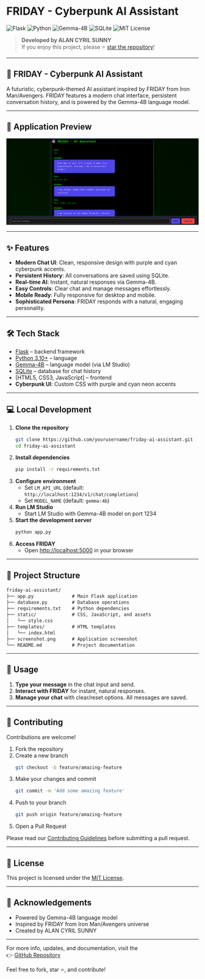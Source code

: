# FRIDAY - Cyberpunk AI Assistant

![Flask](https://img.shields.io/badge/Framework-Flask-blue)
![Python](https://img.shields.io/badge/Language-Python%203.10+-blue)
![Gemma-4B](https://img.shields.io/badge/Model-Gemma--4B-purple)
![SQLite](https://img.shields.io/badge/Database-SQLite-lightgrey)
![MIT License](https://img.shields.io/badge/License-MIT-blue)

> **Developed by ALAN CYRIL SUNNY**  
> If you enjoy this project, please ⭐ [star the repository](https://github.com/yourusername/friday-ai-assistant)!

---

## 🤖 FRIDAY - Cyberpunk AI Assistant

A futuristic, cyberpunk-themed AI assistant inspired by FRIDAY from Iron Man/Avengers. FRIDAY features a modern chat interface, persistent conversation history, and is powered by the Gemma-4B language model.

---

## 📸 Application Preview

![FRIDAY Chat Interface](screenshot.png)

---

## ✨ Features

- **Modern Chat UI**: Clean, responsive design with purple and cyan cyberpunk accents.
- **Persistent History**: All conversations are saved using SQLite.
- **Real-time AI**: Instant, natural responses via Gemma-4B.
- **Easy Controls**: Clear chat and manage messages effortlessly.
- **Mobile Ready**: Fully responsive for desktop and mobile.
- **Sophisticated Persona**: FRIDAY responds with a natural, engaging personality.

---

## 🛠️ Tech Stack

- [Flask](https://flask.palletsprojects.com/) – backend framework
- [Python 3.10+](https://www.python.org/downloads/) – language
- [Gemma-4B](https://lmstudio.ai/) – language model (via LM Studio)
- [SQLite](https://www.sqlite.org/) – database for chat history
- [HTML5, CSS3, JavaScript] – frontend
- **Cyberpunk UI**: Custom CSS with purple and cyan neon accents

---

## 💻 Local Development

1. **Clone the repository**
   ```bash
   git clone https://github.com/yourusername/friday-ai-assistant.git
   cd friday-ai-assistant
   ```
2. **Install dependencies**
   ```bash
   pip install -r requirements.txt
   ```
3. **Configure environment**
   - Set `LM_API_URL` (default: `http://localhost:1234/v1/chat/completions`)
   - Set `MODEL_NAME` (default: `gemma:4b`)
4. **Run LM Studio**
   - Start LM Studio with Gemma-4B model on port 1234
5. **Start the development server**
   ```bash
   python app.py
   ```
6. **Access FRIDAY**
   - Open [http://localhost:5000](http://localhost:5000) in your browser

---

## 📁 Project Structure

```
friday-ai-assistant/
├── app.py              # Main Flask application
├── database.py         # Database operations
├── requirements.txt    # Python dependencies
├── static/             # CSS, JavaScript, and assets
│   └── style.css
├── templates/          # HTML templates
│   └── index.html
├── screenshot.png      # Application screenshot
└── README.md           # Project documentation
```

---

## 📝 Usage

1. **Type your message** in the chat input and send.
2. **Interact with FRIDAY** for instant, natural responses.
3. **Manage your chat** with clear/reset options. All messages are saved.

---

## 🤝 Contributing

Contributions are welcome!  
1. Fork the repository  
2. Create a new branch  
   ```bash
   git checkout -b feature/amazing-feature
   ```
3. Make your changes and commit  
   ```bash
   git commit -m 'Add some amazing feature'
   ```
4. Push to your branch  
   ```bash
   git push origin feature/amazing-feature
   ```
5. Open a Pull Request

Please read our [Contributing Guidelines](CONTRIBUTING.md) before submitting a pull request.

---

## 📄 License

This project is licensed under the [MIT License](LICENSE).

---

## 🙏 Acknowledgements

- Powered by Gemma-4B language model
- Inspired by FRIDAY from Iron Man/Avengers universe
- Created by ALAN CYRIL SUNNY

---

For more info, updates, and documentation, visit the  
👉 [GitHub Repository](https://github.com/dragonpilee/FRIDAY-BOT)

Feel free to fork, star ⭐, and contribute!

